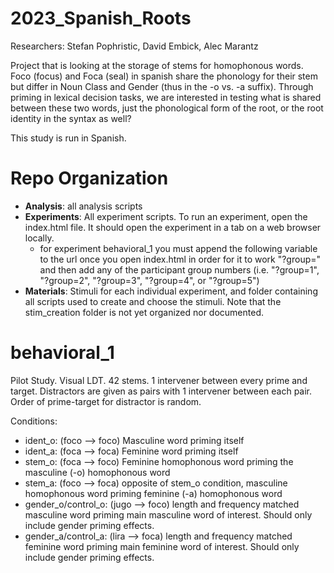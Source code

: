 # 2023_Spanish_Roots

Researchers: Stefan Pophristic, David Embick, Alec Marantz

Project that is looking at the storage of stems for homophonous words. Foco (focus) and Foca (seal) in spanish share the phonology for their stem but differ in Noun Class and Gender (thus in the -o vs. -a suffix). Through priming in lexical decision tasks, we are interested in testing what is shared between these two words, just the phonological form of the root, or the root identity in the syntax as well?

This study is run in Spanish.

# Repo Organization
- **Analysis**: all analysis scripts
- **Experiments**: All experiment scripts. To run an experiment, open the index.html file. It should open the experiment in a tab on a web browser locally.
  - for experiment behavioral_1 you must append the following variable to the url once you open index.html in order for it to work "?group=" and then add any of the participant group numbers (i.e. "?group=1", "?group=2", "?group=3", "?group=4", or "?group=5")
- **Materials**: Stimuli for each individual experiment, and folder containing all scripts used to create and choose the stimuli. Note that the stim_creation folder is not yet organized nor documented.


# behavioral_1

Pilot Study. Visual LDT. 42 stems. 1 intervener between every prime and target. Distractors are given as pairs with 1 intervener between each pair. Order of prime-target for distractor is random.

Conditions:
- ident_o: (foco --> foco) Masculine word priming itself
- ident_a: (foca --> foca) Feminine word priming itself
- stem_o: (foca --> foco) Feminine homophonous word priming the masculine (-o) homophonous word
- stem_a: (foco --> foca) opposite of stem_o condition, masculine homophonous word priming feminine (-a) homophonous word
- gender_o/control_o: (jugo --> foco) length and frequency matched masculine word priming main masculine word of interest. Should only include gender priming effects.
- gender_a/control_a: (lira --> foca) length and frequency matched feminine word priming main feminine word of interest. Should only include gender priming effects.
